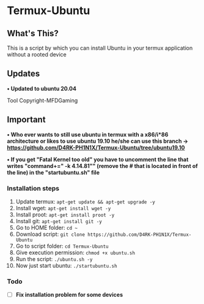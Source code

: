 # Termux-Ubuntu

## What's This?

This is a script by which you can install Ubuntu in your termux application without a rooted device

## Updates
**• Updated to ubuntu 20.04**

Tool Copyright-MFDGaming 
## Important

**• Who ever wants to still use ubuntu in termux with a x86/i*86 architecture or likes to use ubuntu 19.10 he/she can use this branch -> https://github.com/D4RK-PH1N1X/Termux-Ubuntu/tree/ubuntu19.10**

**• If you get "Fatal Kernel too old" you have to uncomment the line that writes "command+=" -k 4.14.81"" (remove the # that is located in front of the line) in the "startubuntu.sh" file**
 
### Installation steps
1. Update termux: `apt-get update && apt-get upgrade -y`
2. Install wget: `apt-get install wget -y`
3. Install proot: `apt-get install proot -y`
4. Install git: `apt-get install git -y`
5. Go to HOME folder: `cd ~`
6. Download script: `git clone https://github.com/D4RK-PH1N1X/Termux-Ubuntu`
7. Go to script folder: `cd Termux-Ubuntu`
8. Give execution permission: `chmod +x ubuntu.sh`
9. Run the script: `./ubuntu.sh -y`
10. Now just start ubuntu: `./startubuntu.sh`

### Todo
- [ ] **Fix installation problem for some devices**
